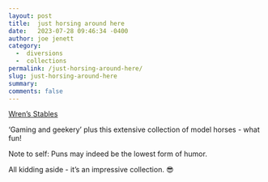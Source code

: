 ```yaml
---
layout: post
title:  just horsing around here
date:   2023-07-28 09:46:34 -0400
author: joe jenett
category:
  -  diversions
  -  collections
permalink: /just-horsing-around-here/
slug: just-horsing-around-here
summary: 
comments: false
---
```

<a title="Model Horse Collection - Aywren's Nook " href="https://aywren.com/horses/">Wren’s Stables</a>

‘Gaming and geekery’ plus this extensive collection of model horses - what fun!

Note to self: Puns may indeed be the lowest form of humor.

All kidding aside - it’s an impressive collection. 😎

<a style="display:none;" href="https://brid.gy/publish/mastodon"><small>(cross-posted to mastodon)</small></a>